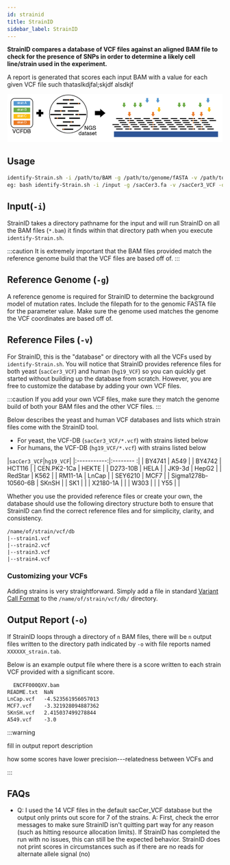 ```yaml
---
id: strainid
title: StrainID
sidebar_label: StrainID
---
```


<!-- ![strainid-icon] -->

__StrainID compares a database of VCF files against an aligned BAM file to check for the presence of SNPs in order to determine a likely cell line/strain used in the experiment.__

A report is generated that scores each input BAM with a value for each given VCF file such thataslkdjfal;skjdf alsdkjf

![Figure1C]

## Usage
```bash
identify-Strain.sh -i /path/to/BAM -g /path/to/genome/fASTA -v /path/to/VCF/files -o /path/to/output
eg: bash identify-Strain.sh -i /input -g /sacCer3.fa -v /sacCer3_VCF -o /output
```

## Input(`-i`)
StrainID takes a directory pathname for the input and will run StrainID on all the BAM files (`*.bam`) it finds within that directory path when you execute `identify-Strain.sh`.

:::caution
It is extremely important that the BAM files provided match the reference genome build that the VCF files are based off of.
:::

## Reference Genome (`-g`)
A reference genome is required for StrainID to determine the background model of mutation rates. Include the filepath for to the genomic FASTA file for the parameter value. Make sure the genome used matches the genome the VCF coordinates are based off of.

## Reference Files (`-v`)

For StrainID, this is the "database" or directory with all the VCFs used by `identify-Strain.sh`. You will notice that StrainID provides reference files for both yeast (`sacCer3_VCF`) and human (`hg19_VCF`) so you can quickly get started without building up the database from scratch. However, you are free to customize the database by adding your own VCF files.

:::caution
If you add your own VCF files, make sure they match the genome build of both your BAM files and the other VCF files.
:::

Below describes the yeast and human VCF databases and lists which strain files come with the StrainID tool.

* For yeast, the VCF-DB (`sacCer3_VCF/*.vcf`) with strains listed below
* For humans, the VCF-DB (`hg19_VCF/*.vcf`) with strains listed below

|`sacCer3_VCF`|`hg19_VCF`|
|:-----------:|:-------- :|
| BY4741      | A549     |
| BY4742      | HCT116   |
| CEN.PK2-1Ca | HEKTE    |
| D273-10B    | HELA     |
| JK9-3d      | HepG2    |
| RedStar     | K562     |
| RM11-1A     | LnCap    |
| SEY6210     | MCF7     |
| Sigma1278b-10560-6B | SKnSH |
| SK1         |   |
| X2180-1A    |   |
| W303        |   |
| Y55         |   |

Whether you use the provided reference files or create your own, the database should use the following directory structure both to ensure that StrainID can find the correct reference files and for simplicity, clarity, and consistency.

```
/name/of/strain/vcf/db
|--strain1.vcf
|--strain2.vcf
|--strain3.vcf
|--strain4.vcf
```


### Customizing your VCFs
Adding strains is very straightforward. Simply add a file in standard [Variant Call Format][vcf-specs] to the `/name/of/strain/vcf/db/` directory.


## Output Report (`-o`)
If StrainID loops through a directory of `n` BAM files, there will be `n` output files written to the directory path indicated by `-o` with file reports named `XXXXXX_strain.tab`.

Below is an example output file where there is a score written to each strain VCF provided with a significant score.
```
  ENCFF000QXV.bam
README.txt	NaN
LnCap.vcf	-4.523561956057013
MCF7.vcf	-3.321928094887362
SKnSH.vcf	2.415037499278844
A549.vcf	-3.0
```


:::warning

fill in output report description

how some scores have lower precision---relatedness between VCFs and

:::

## FAQs

- Q: I used the 14 VCF files in the default sacCer_VCF database but the output only prints out score for 7 of the strains.
  A: First, check the error messages to make sure StrainID isn't quitting part way for any reason (such as hitting resource allocation limits). If StrainID has completed the run with no issues, this can still be the expected behavior. StrainID does not print scores in circumstances such as if there are no reads for alternate allele signal (no)



[yeast-vcf-ref]:www.google.com
[human-vcf-ref]:www.google.com

[vcf-specs]:www.google.com


[strainid-icon]:../static/genopipe-img/strainid-icon.png
[Figure1C]:../static/genopipe-img/figure1c.png
